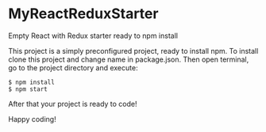 # MyReactReduxStarter
Empty React with Redux starter ready to npm install

This project is a simply preconfigured project, ready to install npm. To install clone this project and change name in package.json. Then open terminal, go to the project directory and execute:
```
$ npm install
$ npm start
```
After that your project is ready to code!

Happy coding!
